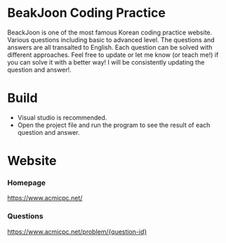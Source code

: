 # BeakJoon Coding Practice
BeackJoon is one of the most famous Korean coding practice website. 
Various questions including basic to advanced level.
The questions and answers are all transalted to English. 
Each question can be solved with different approaches.
Feel free to update or let me know (or teach me!) if you can solve it with a better way!
I will be consistently updating the question and answer!.

# Build
- Visual studio is recommended.
- Open the project file and run the program to see the result of each question and answer.

# Website
### Homepage
https://www.acmicpc.net/
### Questions
https://www.acmicpc.net/problem/{question-id}

